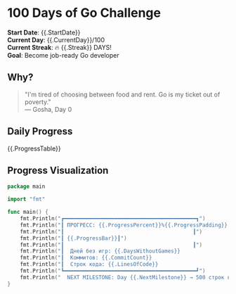 # 100 Days of Go Challenge

**Start Date**: {{.StartDate}}  
**Current Day**: {{.CurrentDay}}/100  
**Current Streak**: 🔥 {{.Streak}} DAYS!  
**Goal**: Become job-ready Go developer

## Why?

> "I'm tired of choosing between food and rent. Go is my ticket out of poverty."  
> — Gosha, Day 0

## Daily Progress

{{.ProgressTable}}

## Progress Visualization

```go
package main

import "fmt"

func main() {
    fmt.Println("┏━━━━━━━━━━━━━━━━━━━━━━━━━━━━━━━━━━━━━━━━━━┓")
    fmt.Println("┃ ПРОГРЕСС: {{.ProgressPercent}}%{{.ProgressPadding}}┃")
    fmt.Println("┃                                         ┃")
    fmt.Println("┃ {{.ProgressBar}}┃")
    fmt.Println("┃                                         ┃")
    fmt.Println("┃  Дней без игр: {{.DaysWithoutGames}}                        ┃")
    fmt.Println("┃  Коммитов: {{.CommitCount}}                            ┃")
    fmt.Println("┃  Строк кода: {{.LinesOfCode}}                        ┃")
    fmt.Println("┗━━━━━━━━━━━━━━━━━━━━━━━━━━━━━━━━━━━━━━━━━━┛")
    fmt.Println("  NEXT MILESTONE: Day {{.NextMilestone}} → 500 строк кода")
}
```
